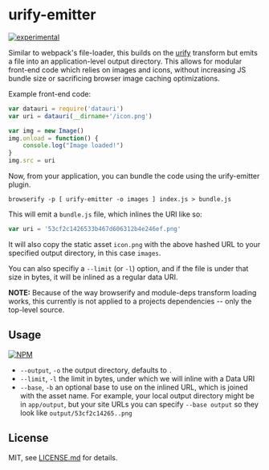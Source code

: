 # urify-emitter

[![experimental](http://badges.github.io/stability-badges/dist/experimental.svg)](http://github.com/badges/stability-badges)

Similar to webpack's file-loader, this builds on the [urify](https://www.npmjs.org/package/urify) transform but emits a file into an application-level output directory. This allows for modular front-end code which relies on images and icons, without increasing JS bundle size or sacrificing browser image caching optimizations. 

Example front-end code:  

```js
var datauri = require('datauri')
var uri = datauri(__dirname+'/icon.png')

var img = new Image()
img.onload = function() {
	console.log("Image loaded!")
}
img.src = uri
```

Now, from your application, you can bundle the code using the urify-emitter plugin.


```browserify -p [ urify-emitter -o images ] index.js > bundle.js```

This will emit a `bundle.js` file, which inlines the URI like so:  

```js
var uri = '53cf2c1426533b467d606312b4e246ef.png'
```

It will also copy the static asset `icon.png` with the above hashed URL to your specified output directory, in this case `images`. 

You can also specifiy a `--limit` (or `-l`) option, and if the file is under that size in bytes, it will be inlined as a regular data URI.


**NOTE:** Because of the way browserify and module-deps transform loading works, this currently is not applied to a projects dependencies -- only the top-level source. 

## Usage

[![NPM](https://nodei.co/npm/urify-emitter.png)](https://nodei.co/npm/urify-emitter/)

- `--output`, `-o` the output directory, defaults to `.`
- `--limit`, `-l` the limit in bytes, under which we will inline with a Data URI
- `--base`, `-b` an optional base to use on the inlined URL, which is joined with the asset name. For example, your local output directory might be in `app/output`, but your site URLs you can specify `--base output` so they look like `output/53cf2c14265..png`

## License

MIT, see [LICENSE.md](http://github.com/mattdesl/urify-emitter/blob/master/LICENSE.md) for details.
